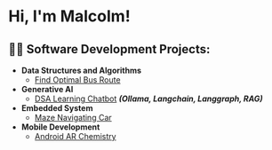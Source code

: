 <h1>Hi, I'm Malcolm! <br/></h1>

<h2>👨‍💻 Software Development Projects:</h2>

- <b>Data Structures and Algorithms</b>
  - [Find Optimal Bus Route](https://github.com/malcolm5964/DSA-Bus-Route)
- <b>Generative AI </b>
  - [DSA Learning Chatbot](https://github.com/malcolm5964/LLM-Chatbot) <b><i>(Ollama, Langchain, Langgraph, RAG)</b></i>
- <b>Embedded System</b>
  - [Maze Navigating Car](https://github.com/malcolm5964/INF2004_Embedded_T68)
- <b>Mobile Development</b>
  - [Android AR Chemistry](https://github.com/malcolm5964/INF2004_Embedded_T68)


<!--
**joshmadakor1/joshmadakor1** is a ✨ _special_ ✨ repository because its `README.md` (this file) appears on your GitHub profile.

Here are some ideas to get you started:

- 🔭 I’m currently working on ...
- 🌱 I’m currently learning ...
- 👯 I’m looking to collaborate on ...
- 🤔 I’m looking for help with ...
- 💬 Ask me about ...
- 📫 How to reach me: ...
- 😄 Pronouns: ...
- ⚡ Fun fact: ...
-->
